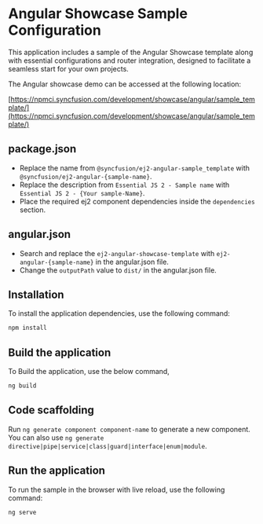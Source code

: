 # Angular Showcase Sample Configuration

This application includes a sample of the Angular Showcase template along with essential configurations and router integration, designed to facilitate a seamless start for your own projects.

The Angular showcase demo can be accessed at the following location:

[https://npmci.syncfusion.com/development/showcase/angular/sample_template/](https://npmci.syncfusion.com/development/showcase/angular/sample_template/)

## package.json

* Replace the name from `@syncfusion/ej2-angular-sample_template` with `@syncfusion/ej2-angular-{sample-name}`.
* Replace the description from `Essential JS 2 - Sample name` with `Essential JS 2 - {Your sample-Name}`.
* Place the required ej2 component dependencies inside the `dependencies` section.

## angular.json

* Search and replace the `ej2-angular-showcase-template` with `ej2-angular-{sample-name}` in the angular.json file.
* Change the `outputPath` value to `dist/` in the angular.json file.

## Installation

To install the application dependencies, use the following command:

```sh
npm install
```

## Build the application

To Build the application, use the below command,

```sh
ng build
```

## Code scaffolding

Run `ng generate component component-name` to generate a new component. You can also use `ng generate directive|pipe|service|class|guard|interface|enum|module`.


## Run the application

To run the sample in the browser with live reload, use the following command:

```sh
ng serve
```
